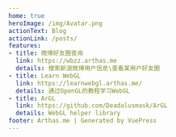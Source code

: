 ```yaml
---
home: true
heroImage: /img/Avatar.png
actionText: Blog
actionLink: /posts/
features:
- title: 微博好友圈查询
  link: https://wbzz.arthas.me
  details: 搜索新浪微博用户信息\查看某用户好友圈
- title: Learn WebGL
  link: https://learnwebgl.arthas.me/
  details: 通过OpenGL的教程学习WebGL
- title: ArGL
  link: https://github.com/Deadalusmask/ArGL
  details: WebGL helper library
footer: Arthas.me | Generated by VuePress
---
```

